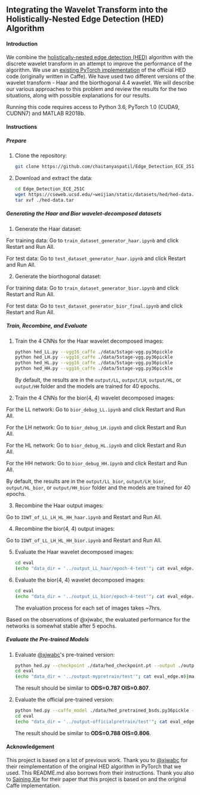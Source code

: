 ## Integrating the Wavelet Transform into the Holistically-Nested Edge Detection (HED) Algorithm

#### Introduction

We combine the [holistically-nested edge detection (HED)](https://arxiv.org/abs/1504.06375) algorithm with the discrete wavelet transform in an attempt to improve the performance of the algorithm. We use an [existing PyTorch implementation](https://github.com/xwjabc/hed) of the official HED code (originally written in Caffe). We have used two different versions of the wavelet transform - Haar and the biorthogonal 4.4 wavelet. We will describe our various approaches to this problem and review the results for the two situations, along with possible explanations for our results. 

Running this code requires access to Python 3.6, PyTorch 1.0 (CUDA9, CUDNN7) and MATLAB R2018b.

#### Instructions

##### Prepare

1. Clone the repository:

   ```bash
   git clone https://github.com/chaitanyaspatil/Edge_Detection_ECE_251C.git
   ```

2. Download and extract the data:

   ```bash
   cd Edge_Detection_ECE_251C
   wget https://cseweb.ucsd.edu/~weijian/static/datasets/hed/hed-data.tar
   tar xvf ./hed-data.tar
   ```
##### Generating the Haar and Bior wavelet-decomposed datasets

1. Generate the Haar dataset: 

For training data: Go to `train_dataset_generator_haar.ipynb` and click Restart and Run All.

For test data: Go to `test_dataset_generator_haar.ipynb` and click Restart and Run All.

2. Generate the biorthogonal dataset:

For training data: Go to `train_dataset_generator_bior.ipynb` and click Restart and Run All.

For test data: Go to `test_dataset_generator_bior_final.ipynb` and click Restart and Run All.

##### Train, Recombine, and Evaluate

1. Train the 4 CNNs for the Haar wavelet decomposed images:

   ```bash
   python hed_LL.py --vgg16_caffe ./data/5stage-vgg.py36pickle
   python hed_LH.py --vgg16_caffe ./data/5stage-vgg.py36pickle
   python hed_HL.py --vgg16_caffe ./data/5stage-vgg.py36pickle
   python hed_HH.py --vgg16_caffe ./data/5stage-vgg.py36pickle
   ```
   
   By default, the results are in the `output/LL`, `output/LH`, `output/HL`, or `output/HH` folder and the models are trained for 40 epochs. 
   
2. Train the 4 CNNs for the bior(4, 4) wavelet decomposed images:

For the LL network: Go to `bior_debug_LL.ipynb` and click Restart and Run All.

For the LH network: Go to `bior_debug_LH.ipynb` and click Restart and Run All.

For the HL network: Go to `bior_debug_HL.ipynb` and click Restart and Run All.

For the HH network: Go to `bior_debug_HH.ipynb` and click Restart and Run All.
   
   By default, the results are in the `output/LL_bior`, `output/LH_bior`, `output/HL_bior`, or `output/HH_bior` folder and the models are trained for 40 epochs. 

3. Recombine the Haar output images:

Go to `IDWT_of_LL_LH_HL_HH_haar.ipynb` and Restart and Run All.

4. Recombine the bior(4, 4) output images:

Go to `IDWT_of_LL_LH_HL_HH_bior.ipynb` and Restart and Run All.

5. Evaluate the Haar wavelet decomposed images:

   ```bash
   cd eval
   (echo "data_dir = '../output_LL_haar/epoch-4-test'"; cat eval_edge.m)|matlab -nodisplay -nodesktop -nosplash
   ```
   

6. Evaluate the bior(4, 4) wavelet decomposed images:

   ```bash
   cd eval
   (echo "data_dir = '../output_LL_bior/epoch-4-test'"; cat eval_edge.m)|matlab -nodisplay -nodesktop -nosplash
   ```

   The evaluation process for each set of images takes ~7hrs.

Based on the observations of @xjwabc, the evaluated performance for the networks is somewhat stable after 5 epochs.

##### Evaluate the Pre-trained Models

1. Evaluate [@xjwabc](https://github.com/xwjabc/)'s pre-trained version:

   ```bash
   python hed.py --checkpoint ./data/hed_checkpoint.pt --output ./output-mypretrain --test
   cd eval
   (echo "data_dir = '../output-mypretrain/test'"; cat eval_edge.m)|matlab -nodisplay -nodesktop -nosplash
   ```

   The result should be similar to **ODS=0.787 OIS=0.807**.

2. Evaluate the official pre-trained version:

   ```bash
   python hed.py --caffe_model ./data/hed_pretrained_bsds.py36pickle --output ./output-officialpretrain --test
   cd eval
   (echo "data_dir = '../output-officialpretrain/test'"; cat eval_edge.m)|matlab -nodisplay -nodesktop -nosplash
   ```

   The result should be similar to **ODS=0.788 OIS=0.806**.

#### Acknowledgement

This project is based on a lot of previous work. Thank you to [@xjwabc](https://github.com/xwjabc/hed) for their reimplementation of the original HED algorithm in PyTorch that we used. This README.md also borrows from their instructions. Thank you also to [Saining Xie](https://github.com/s9xie/hed) for their paper that this project is based on and the original Caffe implementation. 

